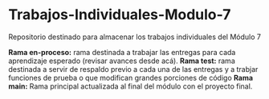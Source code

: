 # Trabajos-Individuales-Modulo-7

Repositorio destinado para almacenar los trabajos individuales del Módulo 7

**Rama en-proceso:** rama destinada a trabajar las entregas para cada aprendizaje esperado (revisar avances desde acá).
**Rama test:** rama destinada a servir de respaldo previo a cada una de las entregas y a trabjar funciones de prueba o que modifican grandes porciones de código
**Rama main:** Rama principal actualizada al final del módulo con el proyecto final.